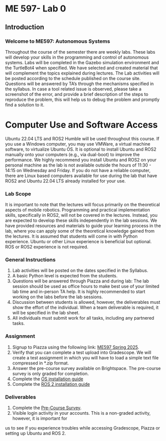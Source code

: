 # ME 597- Lab 0

## Introduction

### Welcome to ME597: Autonomous Systems

Throughout the course of the semester there are weekly labs. These labs will develop your skills in the programming and control of autonomous systems. Labs will be completed in the Gazebo simulation environment and the TurtleBot4 when specified. We have selected and created material that will complement the topics explained during lectures. The Lab activities will be posted according to the schedule published on the course site. Questions will be answered by TA’s through the mechanisms specified in the syllabus. In case a tool related issue is observed, please take a screenshot of the error, and provide a brief description of the steps to reproduce the problem, this will help us to debug the problem and promptly find a solution to it. 

# Computer Use and Software Access
Ubuntu 22.04 LTS and ROS2 Humble will be used throughout this course. If you use a Windows computer, you may use VMWare, a virtual machine software, to virtualize Ubuntu OS. It is optional to install Ubuntu and ROS2 manually onto your computers (e.g., via dual-boot) to improve the performance. We highly recommend you install Ubuntu and ROS2 on your personal machine as the lab is not available outside the hours of 11:30 - 14:15 on Wednesday and Friday. If you do not have a reliable computer, there are Linux based computers available for use during the lab that have ROS2 and Ubuntu 22.04 LTS already installed for your use.


### Lab Scope
It is important to note that the lectures will focus primarily on the theoretical aspects of mobile robotics. Programming and practical implementation skills, specifically in ROS2, will not be covered in the lectures. Instead, you are expected to develop these skills independently in the lab sessions. We have provided resources and materials to guide your learning process in the lab, where you can apply some of the theoretical knowledge gained from the lectures. It is assumed that students will come in with Python experience. Ubuntu or other Linux experience is beneficial but optional. ROS or ROS2 experience is not required.

### General Instructions
1. Lab activities will be posted on the dates specified in the Syllabus.
2. A basic Python level is expected from the students.
3. Questions will be answered through Piazza and during lab: The lab session should be used as office hours to make best use of your limited lab time and in-person TA help. It is highly recommended to start working on the labs before the lab sessions.
4. Discussion between students is allowed, however, the deliverables must show the effort of the
   individual. When a team deliverable is required, it will be specified in the lab sheet. 
5. All individuals must submit work for all tasks, including any partnered tasks.

### Assignment
1. Signup to Piazza using the following link: [ME597 Spring 2025](https://piazza.com/class/memxovomahv2u). 
2. Verify that you can complete a test upload into Gradescope. We will create a test assignment in
   which you will have to load a simple text file compressed in *.zip format.
3. Answer the pre-course survey available on Brightspace. The pre-course survey is only graded for completion.
4. Complete the [OS installation guide](1-OS_installation_guide.md)
5. Complete the [ROS 2 installation guide](2-ROS_2_installation_guide.md)

### Deliverables
1. Complete the [Pre-Course Survey](https://purdue.brightspace.com/d2l/le/content/1223383/viewContent/18694918/View).
2. Visible login activity in your accounts. This is a non-graded activity, however, it is important for

us to see if you experience troubles while accessing Gradescope, Piazza or setting up Ubuntu and ROS 2.

